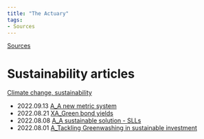 ```yaml
---
title: "The Actuary"
tags:
- Sources
---
```

[Sources](notes/Sources.md)
# Sustainability articles 
[Climate change, sustainability](notes/Climate%20change,%20sustainability.md)
- 2022.09.13 [A_A new metric system](notes/A_A%20new%20metric%20system.md)
- 2022.08.21 [XA_Green bond yields](notes/XA_Green%20bond%20yields.md)
- 2022.08.08 [A_A sustainable solution - SLLs](notes/A_A%20sustainable%20solution%20-%20SLLs.md)
- 2022.08.01 [A_Tackling Greenwashing in sustainable investment](notes/A_Tackling%20Greenwashing%20in%20sustainable%20investment.md)

